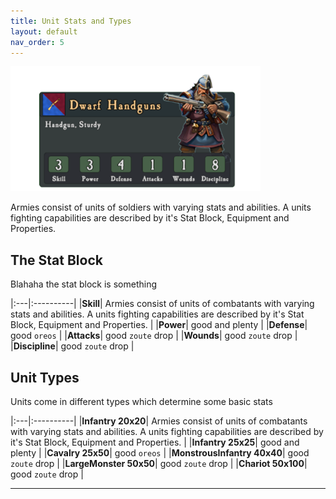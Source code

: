 ```yaml
---
title: Unit Stats and Types
layout: default
nav_order: 5
---
```

<img src="../assets/images/unitcard.png" width="400">

Armies consist of units of soldiers with varying stats and abilities. A units fighting capabilities are described by it's Stat Block, Equipment and Properties.

## The Stat Block
Blahaha the stat block is something

|:---|:----------|
|**Skill**| Armies consist of units of combatants with varying stats and abilities. A units fighting capabilities are described by it's Stat Block, Equipment and Properties. |
|**Power**| good and plenty   |
|**Defense**| good `oreos`      |
|**Attacks**| good `zoute` drop |
|**Wounds**| good `zoute` drop |
|**Discipline**| good `zoute` drop |

## Unit Types
Units come in different types which determine some basic stats

|:---|:----------|
|**Infantry 20x20**| Armies consist of units of combatants with varying stats and abilities. A units fighting capabilities are described by it's Stat Block, Equipment and Properties. |
|**Infantry 25x25**| good and plenty   |
|**Cavalry 25x50**| good `oreos`      |
|**MonstrousInfantry 40x40**| good `zoute` drop |
|**LargeMonster 50x50**| good `zoute` drop |
|**Chariot 50x100**| good `zoute` drop |


----